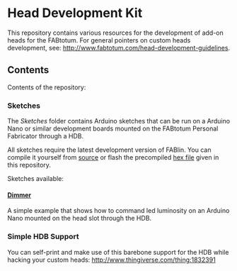 Head Development Kit
====================

This repository contains various resources for the development of add-on heads for the FABtotum. For general pointers on custom heads development, see: http://www.fabtotum.com/head-development-guidelines.

Contents
--------
Contents of the repository:

### Sketches
The *Sketches* folder contains Arduino sketches that can be run on a Arduino Nano or similar development boards mounted on the FABtotum Personal Fabricator through a HDB.

All sketches require the latest development version of FABlin. You can compile
it yourself from [source](https://github.com/FABtotum/FABlin/tree/development)
or flash the precompiled [hex file](https://github.com/FABtotum/Head-Development-Kit/blob/master/Firmware/FABlin-1.0.0096.hex)
given in this repository.

Sketches available:

#### [Dimmer](https://github.com/FABtotum/Head-Development-Kit/tree/master/Sketches/Dimmer)
A simple example that shows how to command led luminosity on an Arduino Nano mounted on the head slot through the HDB.

### Simple HDB Support
You can self-print and make use of this barebone support for the HDB while hacking your custom heads:
http://www.thingiverse.com/thing:1832391
